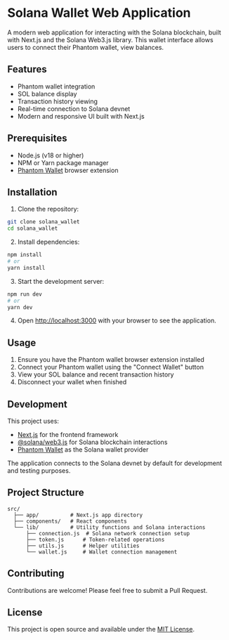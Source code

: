 # Solana Wallet Web Application

A modern web application for interacting with the Solana blockchain, built with Next.js and the Solana Web3.js library. This wallet interface allows users to connect their Phantom wallet, view balances.

## Features

- Phantom wallet integration
- SOL balance display
- Transaction history viewing
- Real-time connection to Solana devnet
- Modern and responsive UI built with Next.js

## Prerequisites

- Node.js (v18 or higher)
- NPM or Yarn package manager
- [Phantom Wallet](https://phantom.app/) browser extension

## Installation

1. Clone the repository:
```bash
git clone solana_wallet
cd solana_wallet
```

2. Install dependencies:
```bash
npm install
# or
yarn install
```

3. Start the development server:
```bash
npm run dev
# or
yarn dev
```

4. Open [http://localhost:3000](http://localhost:3000) with your browser to see the application.

## Usage

1. Ensure you have the Phantom wallet browser extension installed
2. Connect your Phantom wallet using the "Connect Wallet" button
3. View your SOL balance and recent transaction history
4. Disconnect your wallet when finished

## Development

This project uses:
- [Next.js](https://nextjs.org/) for the frontend framework
- [@solana/web3.js](https://solana-labs.github.io/solana-web3.js/) for Solana blockchain interactions
- [Phantom Wallet](https://phantom.app/) as the Solana wallet provider

The application connects to the Solana devnet by default for development and testing purposes.

## Project Structure

```
src/
  ├── app/          # Next.js app directory
  ├── components/   # React components
  └── lib/          # Utility functions and Solana interactions
      ├── connection.js  # Solana network connection setup
      ├── token.js      # Token-related operations
      ├── utils.js      # Helper utilities
      └── wallet.js     # Wallet connection management
```

## Contributing

Contributions are welcome! Please feel free to submit a Pull Request.

## License

This project is open source and available under the [MIT License](LICENSE).
